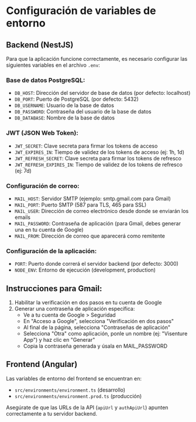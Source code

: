 # Configuración de variables de entorno

## Backend (NestJS)

Para que la aplicación funcione correctamente, es necesario configurar las siguientes variables en el archivo `.env`:

### Base de datos PostgreSQL:
- `DB_HOST`: Dirección del servidor de base de datos (por defecto: localhost)
- `DB_PORT`: Puerto de PostgreSQL (por defecto: 5432)
- `DB_USERNAME`: Usuario de la base de datos
- `DB_PASSWORD`: Contraseña del usuario de la base de datos
- `DB_DATABASE`: Nombre de la base de datos

### JWT (JSON Web Token):
- `JWT_SECRET`: Clave secreta para firmar los tokens de acceso
- `JWT_EXPIRES_IN`: Tiempo de validez de los tokens de acceso (ej: 1h, 1d)
- `JWT_REFRESH_SECRET`: Clave secreta para firmar los tokens de refresco
- `JWT_REFRESH_EXPIRES_IN`: Tiempo de validez de los tokens de refresco (ej: 7d)

### Configuración de correo:
- `MAIL_HOST`: Servidor SMTP (ejemplo: smtp.gmail.com para Gmail)
- `MAIL_PORT`: Puerto SMTP (587 para TLS, 465 para SSL)
- `MAIL_USER`: Dirección de correo electrónico desde donde se enviarán los emails
- `MAIL_PASSWORD`: Contraseña de aplicación (para Gmail, debes generar una en tu cuenta de Google)
- `MAIL_FROM`: Dirección de correo que aparecerá como remitente

### Configuración de la aplicación:
- `PORT`: Puerto donde correrá el servidor backend (por defecto: 3000)
- `NODE_ENV`: Entorno de ejecución (development, production)

## Instrucciones para Gmail:

1. Habilitar la verificación en dos pasos en tu cuenta de Google
2. Generar una contraseña de aplicación específica:
   - Ve a tu cuenta de Google > Seguridad
   - En "Acceso a Google", selecciona "Verificación en dos pasos"
   - Al final de la página, selecciona "Contraseñas de aplicación"
   - Selecciona "Otra" como aplicación, ponle un nombre (ej: "Visenture App") y haz clic en "Generar"
   - Copia la contraseña generada y úsala en MAIL_PASSWORD

## Frontend (Angular)

Las variables de entorno del frontend se encuentran en:
- `src/environments/environment.ts` (desarrollo)
- `src/environments/environment.prod.ts` (producción)

Asegúrate de que las URLs de la API (`apiUrl` y `authApiUrl`) apunten correctamente a tu servidor backend.
